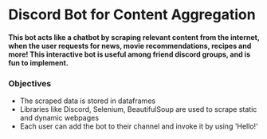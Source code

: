 # Discord Bot for Content Aggregation
#### This bot acts like a chatbot by scraping relevant content from the internet, when the user requests for news, movie recommendations, recipes and more! This interactive bot is useful among friend discord groups, and is fun to implement. 

### Objectives

* The scraped data is stored in dataframes 
* Libraries like Discord, Selenium, BeautifulSoup are used to scrape static and dynamic webpages
* Each user can add the bot to their channel and invoke it by using 'Hello!'

